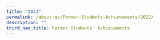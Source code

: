 ```yaml
---
title: "2022"
permalink: /about-us/Former-Students-Achievements/2022/
description: ""
third_nav_title: Former Students' Achievements
---
```


